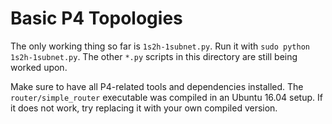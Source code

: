 # Basic P4 Topologies

The only working thing so far is `1s2h-1subnet.py`. Run it with `sudo python 1s2h-1subnet.py`.
The other `*.py` scripts in this directory are still being worked upon.

Make sure to have all P4-related tools and dependencies installed.
The `router/simple_router` executable was compiled in an Ubuntu 16.04 setup. 
If it does not work, try replacing it with your own compiled version.